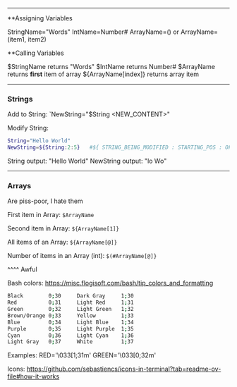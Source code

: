 ___
**Assigning Variables

StringName="Words"
IntName=Number#
ArrayName=()   or ArrayName=(item1, item2)

**Calling Variables

$StringName returns "Words"
$IntName returns Number#
$ArrayName returns **first** item of array
${ArrayName[index]} returns array item
___
### Strings

Add to String:
`NewString="$String <NEW_CONTENT>"

Modify String:
```bash
String="Hello World"
NewString=${String:2:5}   #${ STRING_BEING_MODIFIED : STARTING_POS : OFFSET }` 
```
String output:  "Hello World"
NewString output: "lo Wo"
___
### Arrays
Are piss-poor, I hate them

First item in Array:
`$ArrayName`

Second item in Array:
`${ArrayName[1]}`

All items of an Array:
`${ArrayName[@]}`

Number of items in an Array (int):
`$(#ArrayName[@]}`

^^^^ Awful



Bash colors: https://misc.flogisoft.com/bash/tip_colors_and_formatting

```bash
Black        0;30     Dark Gray     1;30
Red          0;31     Light Red     1;31
Green        0;32     Light Green   1;32
Brown/Orange 0;33     Yellow        1;33
Blue         0;34     Light Blue    1;34
Purple       0;35     Light Purple  1;35
Cyan         0;36     Light Cyan    1;36
Light Gray   0;37     White         1;37
```

Examples:
RED='\033[1;31m'
GREEN='\033[0;32m'

Icons: https://github.com/sebastiencs/icons-in-terminal?tab=readme-ov-file#how-it-works